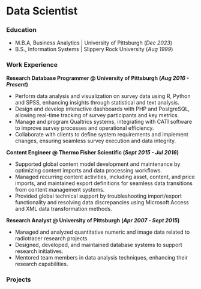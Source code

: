 # Data Scientist

### Education
- M.B.A, Business Analytics | University of Pittsburgh (_Dec 2023_)
- B.S., Information Systems | Slippery Rock University (_Aug 1999_)
  
### Work Experience
**Research Database Programmer @  University of Pittsburgh (_Aug 2016 - Present_)**
- Perform data analysis and visualization on survey data using R, Python and SPSS, enhancing insights through
statistical and text analysis.
- Design and develop interactive dashboards with PHP and PostgreSQL, allowing real-time tracking of survey
participants and key metrics.
- Manage and program Qualtrics systems, integrating with CATI software to improve survey processes and
operational efficiency.
- Collaborate with clients to define system requirements and implement changes, ensuring seamless survey execution
and data integrity.

**Content Engineer @ Thermo Fisher Scientific (_Sept 2015 - Jul 2016_)**
- Supported global content model development and maintenance by optimizing content imports and data processing
workflows.
- Managed recurring content activities, including asset, content, and price imports, and maintained export
definitions for seamless data transitions from content management systems.
- Provided global technical support by troubleshooting import/export functionality and resolving data discrepancies
using Microsoft Access and XML data transformation methods.

**Research Analyst @ University of Pittsburgh (_Apr 2007 - Sept 2015_)**
- Managed and analyzed quantitative numeric and image data related to radiotracer research projects.
- Designed, developed, and maintained database systems to support research initiatives.
- Mentored team members in data analysis techniques, enhancing their research capabilities.

### Projects
